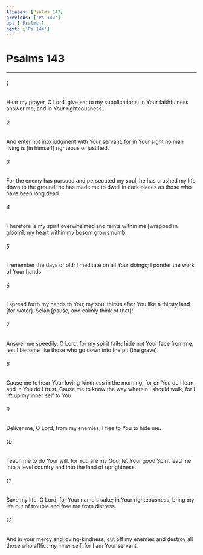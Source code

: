```yaml
---
Aliases: [Psalms 143]
previous: ['Ps 142']
up: ['Psalms']
next: ['Ps 144']
---
```

# Psalms 143

***


###### 1 


Hear my prayer, O Lord, give ear to my supplications! In Your faithfulness answer me, and in Your righteousness. 


###### 2 


And enter not into judgment with Your servant, for in Your sight no man living is [in himself] righteous or justified. 


###### 3 


For the enemy has pursued and persecuted my soul, he has crushed my life down to the ground; he has made me to dwell in dark places as those who have been long dead. 


###### 4 


Therefore is my spirit overwhelmed and faints within me [wrapped in gloom]; my heart within my bosom grows numb. 


###### 5 


I remember the days of old; I meditate on all Your doings; I ponder the work of Your hands. 


###### 6 


I spread forth my hands to You; my soul thirsts after You like a thirsty land [for water]. Selah [pause, and calmly think of that]! 


###### 7 


Answer me speedily, O Lord, for my spirit fails; hide not Your face from me, lest I become like those who go down into the pit (the grave). 


###### 8 


Cause me to hear Your loving-kindness in the morning, for on You do I lean and in You do I trust. Cause me to know the way wherein I should walk, for I lift up my inner self to You. 


###### 9 


Deliver me, O Lord, from my enemies; I flee to You to hide me. 


###### 10 


Teach me to do Your will, for You are my God; let Your good Spirit lead me into a level country and into the land of uprightness. 


###### 11 


Save my life, O Lord, for Your name's sake; in Your righteousness, bring my life out of trouble and free me from distress. 


###### 12 


And in your mercy and loving-kindness, cut off my enemies and destroy all those who afflict my inner self, for I am Your servant.
